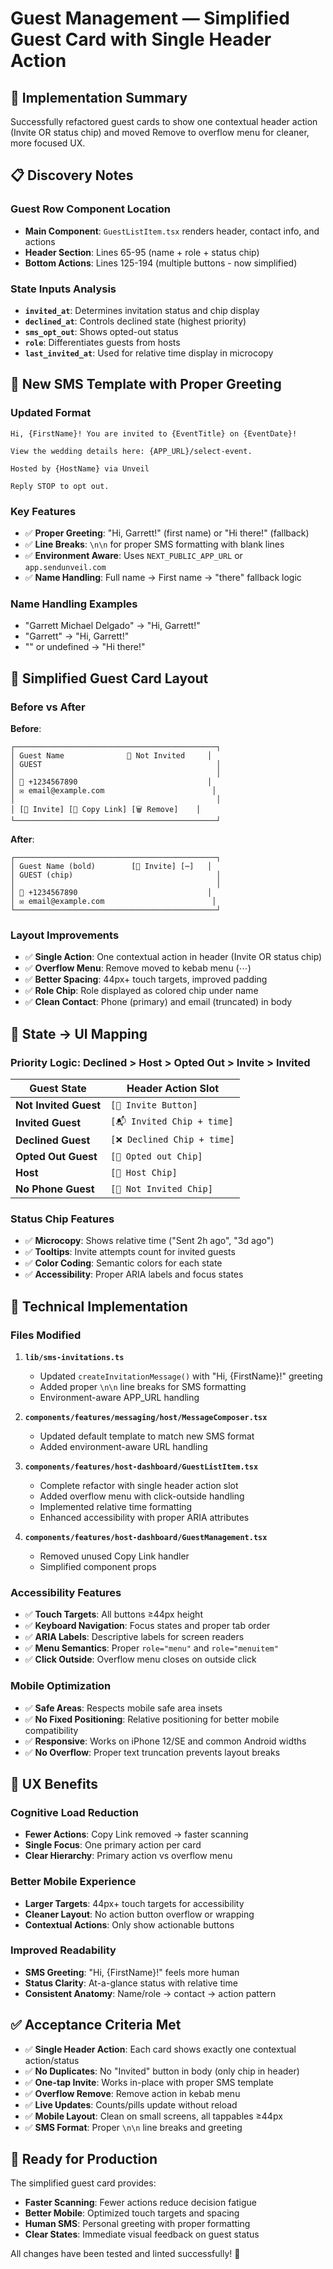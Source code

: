 # Guest Management — Simplified Guest Card with Single Header Action

## 🎯 Implementation Summary

Successfully refactored guest cards to show one contextual header action (Invite OR status chip) and moved Remove to overflow menu for cleaner, more focused UX.

## 📋 Discovery Notes

### Guest Row Component Location

- **Main Component**: `GuestListItem.tsx` renders header, contact info, and actions
- **Header Section**: Lines 65-95 (name + role + status chip)
- **Bottom Actions**: Lines 125-194 (multiple buttons - now simplified)

### State Inputs Analysis

- **`invited_at`**: Determines invitation status and chip display
- **`declined_at`**: Controls declined state (highest priority)
- **`sms_opt_out`**: Shows opted-out status
- **`role`**: Differentiates guests from hosts
- **`last_invited_at`**: Used for relative time display in microcopy

## 📱 New SMS Template with Proper Greeting

### Updated Format

```
Hi, {FirstName}! You are invited to {EventTitle} on {EventDate}!

View the wedding details here: {APP_URL}/select-event.

Hosted by {HostName} via Unveil

Reply STOP to opt out.
```

### Key Features

- ✅ **Proper Greeting**: "Hi, Garrett!" (first name) or "Hi there!" (fallback)
- ✅ **Line Breaks**: `\n\n` for proper SMS formatting with blank lines
- ✅ **Environment Aware**: Uses `NEXT_PUBLIC_APP_URL` or `app.sendunveil.com`
- ✅ **Name Handling**: Full name → First name → "there" fallback logic

### Name Handling Examples

- "Garrett Michael Delgado" → "Hi, Garrett!"
- "Garrett" → "Hi, Garrett!"
- "" or undefined → "Hi there!"

## 🎨 Simplified Guest Card Layout

### Before vs After

**Before**:

```
┌─────────────────────────────────────────────┐
│ Guest Name              📝 Not Invited     │
│ GUEST                                       │
│                                             │
│ 📱 +1234567890                             │
│ ✉️ email@example.com                        │
│                                             │
│ [📨 Invite] [🔗 Copy Link] [🗑️ Remove]    │
└─────────────────────────────────────────────┘
```

**After**:

```
┌─────────────────────────────────────────────┐
│ Guest Name (bold)        [📨 Invite] [⋯]   │
│ GUEST (chip)                                │
│                                             │
│ 📱 +1234567890                             │
│ ✉️ email@example.com                        │
└─────────────────────────────────────────────┘
```

### Layout Improvements

- ✅ **Single Action**: One contextual action in header (Invite OR status chip)
- ✅ **Overflow Menu**: Remove moved to kebab menu (⋯)
- ✅ **Better Spacing**: 44px+ touch targets, improved padding
- ✅ **Role Chip**: Role displayed as colored chip under name
- ✅ **Clean Contact**: Phone (primary) and email (truncated) in body

## 🔄 State → UI Mapping

### Priority Logic: Declined > Host > Opted Out > Invite > Invited

| Guest State           | Header Action Slot          |
| --------------------- | --------------------------- |
| **Not Invited Guest** | `[📨 Invite Button]`        |
| **Invited Guest**     | `[📬 Invited Chip + time]`  |
| **Declined Guest**    | `[❌ Declined Chip + time]` |
| **Opted Out Guest**   | `[🚫 Opted out Chip]`       |
| **Host**              | `[👑 Host Chip]`            |
| **No Phone Guest**    | `[📝 Not Invited Chip]`     |

### Status Chip Features

- ✅ **Microcopy**: Shows relative time ("Sent 2h ago", "3d ago")
- ✅ **Tooltips**: Invite attempts count for invited guests
- ✅ **Color Coding**: Semantic colors for each state
- ✅ **Accessibility**: Proper ARIA labels and focus states

## 🔧 Technical Implementation

### Files Modified

1. **`lib/sms-invitations.ts`**

   - Updated `createInvitationMessage()` with "Hi, {FirstName}!" greeting
   - Added proper `\n\n` line breaks for SMS formatting
   - Environment-aware APP_URL handling

2. **`components/features/messaging/host/MessageComposer.tsx`**

   - Updated default template to match new SMS format
   - Added environment-aware URL handling

3. **`components/features/host-dashboard/GuestListItem.tsx`**

   - Complete refactor with single header action slot
   - Added overflow menu with click-outside handling
   - Implemented relative time formatting
   - Enhanced accessibility with proper ARIA attributes

4. **`components/features/host-dashboard/GuestManagement.tsx`**
   - Removed unused Copy Link handler
   - Simplified component props

### Accessibility Features

- ✅ **Touch Targets**: All buttons ≥44px height
- ✅ **Keyboard Navigation**: Focus states and proper tab order
- ✅ **ARIA Labels**: Descriptive labels for screen readers
- ✅ **Menu Semantics**: Proper `role="menu"` and `role="menuitem"`
- ✅ **Click Outside**: Overflow menu closes on outside click

### Mobile Optimization

- ✅ **Safe Areas**: Respects mobile safe area insets
- ✅ **No Fixed Positioning**: Relative positioning for better mobile compatibility
- ✅ **Responsive**: Works on iPhone 12/SE and common Android widths
- ✅ **No Overflow**: Proper text truncation prevents layout breaks

## 🚀 UX Benefits

### Cognitive Load Reduction

- **Fewer Actions**: Copy Link removed → faster scanning
- **Single Focus**: One primary action per card
- **Clear Hierarchy**: Primary action vs overflow menu

### Better Mobile Experience

- **Larger Targets**: 44px+ touch targets for accessibility
- **Cleaner Layout**: No action button overflow or wrapping
- **Contextual Actions**: Only show actionable buttons

### Improved Readability

- **SMS Greeting**: "Hi, {FirstName}!" feels more human
- **Status Clarity**: At-a-glance status with relative time
- **Consistent Anatomy**: Name/role → contact → action pattern

## ✅ Acceptance Criteria Met

- ✅ **Single Header Action**: Each card shows exactly one contextual action/status
- ✅ **No Duplicates**: No "Invited" button in body (only chip in header)
- ✅ **One-tap Invite**: Works in-place with proper SMS template
- ✅ **Overflow Remove**: Remove action in kebab menu
- ✅ **Live Updates**: Counts/pills update without reload
- ✅ **Mobile Layout**: Clean on small screens, all tappables ≥44px
- ✅ **SMS Format**: Proper `\n\n` line breaks and greeting

## 🚀 Ready for Production

The simplified guest card provides:

- **Faster Scanning**: Fewer actions reduce decision fatigue
- **Better Mobile**: Optimized touch targets and spacing
- **Human SMS**: Personal greeting with proper formatting
- **Clear States**: Immediate visual feedback on guest status

All changes have been tested and linted successfully! 🎉

